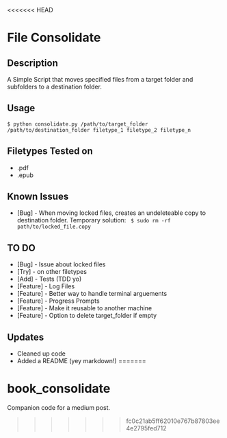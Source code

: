 <<<<<<< HEAD
# File Consolidate
## Description
A Simple Script that moves specified files from a target folder and subfolders to a destination folder.

## Usage
```
$ python consolidate.py /path/to/target_folder /path/to/destination_folder filetype_1 filetype_2 filetype_n
```

## Filetypes Tested on
- .pdf
- .epub

## Known Issues
- [Bug] - When moving locked files, creates an undeleteable copy to destination folder. Temporary solution:
``` $ sudo rm -rf path/to/locked_file.copy```

## TO DO
- [Bug] - Issue about locked files
- [Try] - on other filetypes
- [Add] - Tests (TDD yo)
- [Feature] - Log Files
- [Feature] - Better way to handle terminal arguements
- [Feature] - Progress Prompts
- [Feature] - Make it reusable to another machine
- [Feature] - Option to delete target_folder if empty

## Updates
- Cleaned up code
- Added a README (yey markdown!)
=======
# book_consolidate
Companion code for a medium post.
>>>>>>> fc0c21ab5ff62010e767b87803ee4e2795fed712
